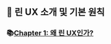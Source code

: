 ## 🦄 린 UX 소개 및 기본 원칙

### 📚[Chapter 1: 왜 린 UX인가?](https://github.com/saseungmin/reading_books_record_repository/tree/master/LEAN-UX/Part%201/Chapter%201)
